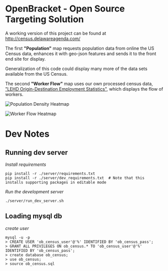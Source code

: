 # OpenBracket - Open Source Targeting Solution

A working version of this project can be found at http://census.delawareagenda.com/

The first **"Population"** map requests population data from online the US Census data, enhances it with geo-json features and sends it to the front end site for display.

Generalization of this code could display many more of the data sets available from the US Census.

The second **"Worker Flow"** map uses our own processed census data, ["LEHD Origin-Destination Employment Statistics"](http://lehdmap.did.census.gov./data/), which displays the flow of workers.

![Population Density Heatmap](https://raw.githubusercontent.com/OpenBracketDelaware/Open-Source-Target-Marketing-Solution-Group3/master/readme_images/population_heatmap.png "Population Density Heatmap")

![Worker Flow Heatmap](https://raw.githubusercontent.com/OpenBracketDelaware/Open-Source-Target-Marketing-Solution-Group3/master/readme_images/worker_flow__heatmap.png "Worker Flow Heatmap")

# Dev Notes

## Running dev server

*Install requirements*

```
pip install -r ./server/requirements.txt
pip install -r ./server/dev_requirements.txt  # Note that this installs supporting packages in editable mode
```

*Run the development server*

```
./server/run_dev_server.sh
```

## Loading mysql db

*create user*
```
mysql -u -p
> CREATE USER 'ob_census_user'@'%' IDENTIFIED BY 'ob_census_pass';
> GRANT ALL PRIVILEGES ON ob_census.* TO 'ob_census_user'@'%' IDENTIFIED BY 'ob_census_pass';
> create database ob_census;
> use ob_census;
> source ob_census.sql

```
